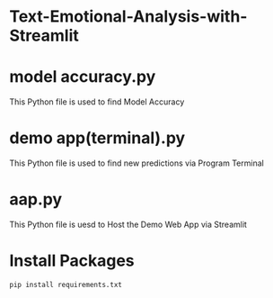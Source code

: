 # Text-Emotional-Analysis-with-Streamlit
# model accuracy.py
This Python file is used to find Model Accuracy
# demo app(terminal).py
This Python file is used to find new predictions via Program Terminal
# aap.py
This Python file is uesd to Host the Demo Web App via Streamlit

# Install Packages
    pip install requirements.txt
